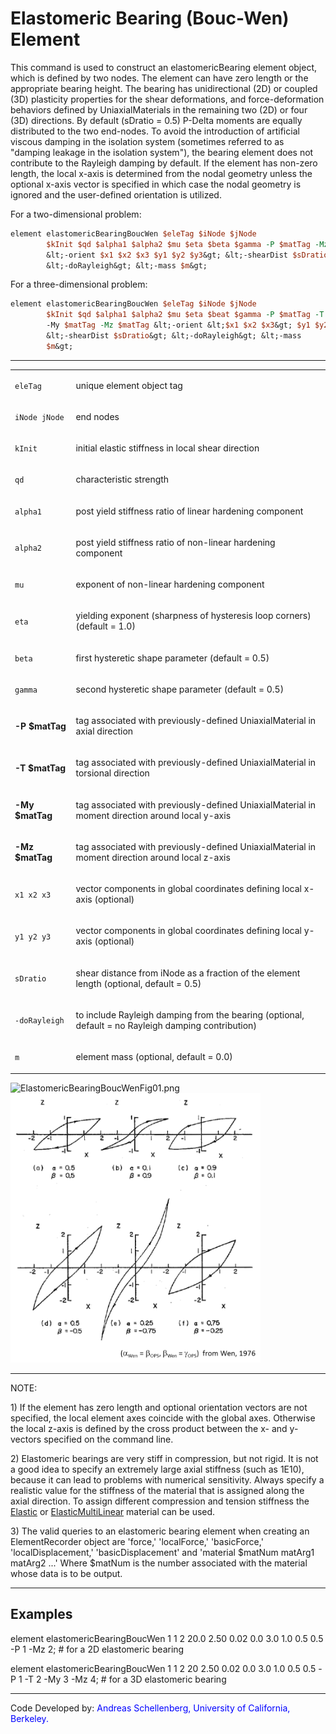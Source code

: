 # Elastomeric Bearing (Bouc-Wen) Element

<p>This command is used to construct an elastomericBearing element
object, which is defined by two nodes. The element can have zero length
or the appropriate bearing height. The bearing has unidirectional (2D)
or coupled (3D) plasticity properties for the shear deformations, and
force-deformation behaviors defined by UniaxialMaterials in the
remaining two (2D) or four (3D) directions. By default (sDratio = 0.5)
P-Delta moments are equally distributed to the two end-nodes. To avoid
the introduction of artificial viscous damping in the isolation system
(sometimes referred to as "damping leakage in the isolation system"),
the bearing element does not contribute to the Rayleigh damping by
default. If the element has non-zero length, the local x-axis is
determined from the nodal geometry unless the optional x-axis vector is
specified in which case the nodal geometry is ignored and the
user-defined orientation is utilized.</p>
<p>For a two-dimensional problem:</p>

```tcl
element elastomericBearingBoucWen $eleTag $iNode $jNode
        $kInit $qd $alpha1 $alpha2 $mu $eta $beta $gamma -P $matTag -Mz $matTag
        &lt;-orient $x1 $x2 $x3 $y1 $y2 $y3&gt; &lt;-shearDist $sDratio&gt;
        &lt;-doRayleigh&gt; &lt;-mass $m&gt;
```

<p>For a three-dimensional problem:</p>

```tcl
element elastomericBearingBoucWen $eleTag $iNode $jNode
        $kInit $qd $alpha1 $alpha2 $mu $eta $beat $gamma -P $matTag -T $matTag
        -My $matTag -Mz $matTag &lt;-orient &lt;$x1 $x2 $x3&gt; $y1 $y2 $y3&gt;
        &lt;-shearDist $sDratio&gt; &lt;-doRayleigh&gt; &lt;-mass
        $m&gt;
```

<hr />
<table>
<tbody>
<tr class="odd">
<td><code class="parameter-table-variable">eleTag</code></td>
<td><p>unique element object tag</p></td>
</tr>
<tr class="even">
<td><p><code class="parameter-table-variable">iNode jNode</code></p></td>
<td><p>end nodes</p></td>
</tr>
<tr class="odd">
<td><code class="parameter-table-variable">kInit</code></td>
<td><p>initial elastic stiffness in local shear direction</p></td>
</tr>
<tr class="even">
<td><code class="parameter-table-variable">qd</code></td>
<td><p>characteristic strength</p></td>
</tr>
<tr class="odd">
<td><p><code class="parameter-table-variable">alpha1</code></p></td>
<td><p>post yield stiffness ratio of linear hardening component</p></td>
</tr>
<tr class="even">
<td><p><code class="parameter-table-variable">alpha2</code></p></td>
<td><p>post yield stiffness ratio of non-linear hardening
component</p></td>
</tr>
<tr class="odd">
<td><code class="parameter-table-variable">mu</code></td>
<td><p>exponent of non-linear hardening component</p></td>
</tr>
<tr class="even">
<td><code class="parameter-table-variable">eta</code></td>
<td><p>yielding exponent (sharpness of hysteresis loop corners) (default
= 1.0)</p></td>
</tr>
<tr class="odd">
<td><code class="parameter-table-variable">beta</code></td>
<td><p>first hysteretic shape parameter (default = 0.5)</p></td>
</tr>
<tr class="even">
<td><code class="parameter-table-variable">gamma</code></td>
<td><p>second hysteretic shape parameter (default = 0.5)</p></td>
</tr>
<tr class="odd">
<td><p><strong>-P $matTag</strong></p></td>
<td><p>tag associated with previously-defined UniaxialMaterial in axial
direction</p></td>
</tr>
<tr class="even">
<td><p><strong>-T $matTag</strong></p></td>
<td><p>tag associated with previously-defined UniaxialMaterial in
torsional direction</p></td>
</tr>
<tr class="odd">
<td><p><strong>-My $matTag</strong></p></td>
<td><p>tag associated with previously-defined UniaxialMaterial in moment
direction around local y-axis</p></td>
</tr>
<tr class="even">
<td><p><strong>-Mz $matTag</strong></p></td>
<td><p>tag associated with previously-defined UniaxialMaterial in moment
direction around local z-axis</p></td>
</tr>
<tr class="odd">
<td><p><code class="parameter-table-variable">x1 x2 x3</code></p></td>
<td><p>vector components in global coordinates defining local x-axis
(optional)</p></td>
</tr>
<tr class="even">
<td><p><code class="parameter-table-variable">y1 y2 y3</code></p></td>
<td><p>vector components in global coordinates defining local y-axis
(optional)</p></td>
</tr>
<tr class="odd">
<td><code class="parameter-table-variable">sDratio</code></td>
<td><p>shear distance from iNode as a fraction of the element length
(optional, default = 0.5)</p></td>
</tr>
<tr class="even">
<td><p><code class="parameter-table-flag">-doRayleigh</code></p></td>
<td><p>to include Rayleigh damping from the bearing (optional, default =
no Rayleigh damping contribution)</p></td>
</tr>
<tr class="odd">
<td><code class="parameter-table-variable">m</code></td>
<td><p>element mass (optional, default = 0.0)</p></td>
</tr>
</tbody>
</table>
<p><img src="/OpenSeesRT/contrib/static/ElastomericBearingBoucWenFig01.png"
title="ElastomericBearingBoucWenFig01.png" width="600"
alt="ElastomericBearingBoucWenFig01.png" /> <img
src="ElastomericBearingBoucWenFig02.png"
title="ElastomericBearingBoucWenFig02.png" width="400"
alt="ElastomericBearingBoucWenFig02.png" /></p>
<hr />
<p>NOTE:</p>
<p>1) If the element has zero length and optional orientation vectors
are not specified, the local element axes coincide with the global axes.
Otherwise the local z-axis is defined by the cross product between the
x- and y-vectors specified on the command line.</p>
<p>2) Elastomeric bearings are very stiff in compression, but not rigid.
It is not a good idea to specify an extremely large axial stiffness
(such as 1E10), because it can lead to problems with numerical
sensitivity. Always specify a realistic value for the stiffness of the
material that is assigned along the axial direction. To assign different
compression and tension stiffness the <a
href="http://opensees.berkeley.edu/wiki/index.php/Elastic_Material">Elastic</a>
or <a
href="http://opensees.berkeley.edu/wiki/index.php/ElasticMultiLinear_Material">ElasticMultiLinear</a>
material can be used.</p>
<p>3) The valid queries to an elastomeric bearing element when creating
an ElementRecorder object are 'force,' 'localForce,' 'basicForce,'
'localDisplacement,' 'basicDisplacement' and 'material $matNum matArg1
matArg2 ...' Where $matNum is the number associated with the material
whose data is to be output.</p>
<hr />

## Examples

<p>element elastomericBearingBoucWen 1 1 2 20.0 2.50 0.02 0.0 3.0 1.0
0.5 0.5 -P 1 -Mz 2; # for a 2D elastomeric bearing</p>
<p>element elastomericBearingBoucWen 1 1 2 20 2.50 0.02 0.0 3.0 1.0 0.5
0.5 -P 1 -T 2 -My 3 -Mz 4; # for a 3D elastomeric bearing</p>
<hr />
<p>Code Developed by: <span style="color:blue"> Andreas
Schellenberg, University of California, Berkeley. </span></p>
